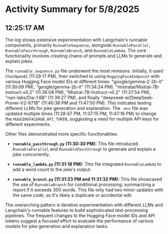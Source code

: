 # Activity Summary for 5/8/2025

## 12:25:17 AM
The log shows extensive experimentation with Langchain's runnable components, primarily `RunnableSequence`,  alongside `RunnableParallel`, `RunnablePassthrough`, `RunnableBranch`, and `RunnableLambda`.  The core functionality involves creating chains of prompts and LLMs to generate and explain jokes.

The `runnable_sequence.py` file underwent the most revisions.  Initially, it used `ChatOpenAI` (11:29:17 PM), then switched to using `HuggingFaceEndpoint` with various Hugging Face model IDs at different times: "google/gemma-2-2b-it" (11:30:09 PM),  "google/gemma-2b-it" (11:34:24 PM), "mistralai/Mistral-7B-Instruct-v0.2" (11:36:08 PM), "Mistral-7B-Instruct-v0.2" (11:37:54 PM), "nari-labs/Dia-1.6B" (11:39:27 PM), and finally "deepseek-ai/DeepSeek-Prover-V2-671B" (11:40:38 PM and 11:47:50 PM).  This indicates testing different LLMs for joke generation and explanation.  The `.env` file was updated multiple times (11:28:47 PM, 11:37:15 PM, 11:47:16 PM) to change the `HUGGINGFACEHUB_API_TOKEN`, suggesting a need for multiple API keys for different experiments.


Other files demonstrated more specific functionalities:

* **`runnable_passthrough.py` (11:30:30 PM):** This file introduced `RunnableParallel` and `RunnablePassthrough` to generate and explain a joke concurrently.

* **`runnable_lambda.py` (11:31:18 PM):** This file integrated `RunnableLambda` to add a word count to the joke's output.

* **`runnable_branch.py` (11:31:23 PM and 11:31:32 PM):** This file showcased the use of `RunnableBranch` for conditional processing: summarizing a report if it exceeds 300 words.  This file only had two minor updates with the same code, so it's likely a duplicate or accidental edit.

The overarching pattern is iterative experimentation with different LLMs and Langchain's runnable features to build sophisticated text-processing pipelines. The frequent changes to the Hugging Face model IDs and API tokens suggest a focused effort to evaluate the performance of various models for joke generation and explanation tasks.
